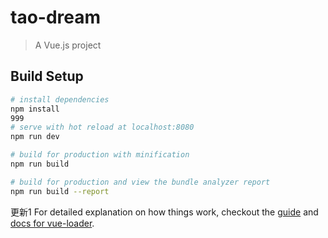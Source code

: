 # tao-dream

> A Vue.js project

## Build Setup

``` bash
# install dependencies
npm install
999
# serve with hot reload at localhost:8080
npm run dev

# build for production with minification
npm run build

# build for production and view the bundle analyzer report
npm run build --report
```
更新1
For detailed explanation on how things work, checkout the [guide](http://vuejs-templates.github.io/webpack/) and [docs for vue-loader](http://vuejs.github.io/vue-loader).
